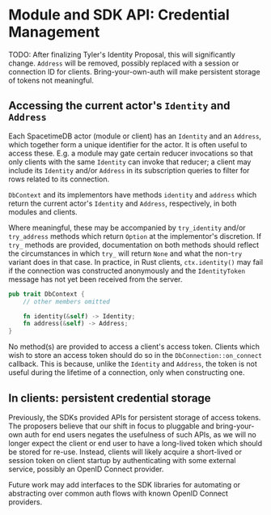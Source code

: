 # Module and SDK API: Credential Management

TODO: After finalizing Tyler's Identity Proposal, this will significantly change. `Address` will be removed, possibly replaced with a session or connection ID for clients. Bring-your-own-auth will make persistent storage of tokens not meaningful.

## Accessing the current actor's `Identity` and `Address`

Each SpacetimeDB actor (module or client) has an `Identity` and an `Address`, which together form a unique identifier for the actor. It is often useful to access these. E.g. a module may gate certain reducer invocations so that only clients with the same `Identity` can invoke that reducer; a client may include its `Identity` and/or `Address` in its subscription queries to filter for rows related to its connection.

`DbContext` and its implementors have methods `identity` and `address` which return the current actor's `Identity` and `Address`, respectively, in both modules and clients.

Where meaningful, these may be accompanied by `try_identity` and/or `try_address` methods which return `Option` at the implementor's discretion. If `try_` methods are provided, documentation on both methods should reflect the circumstances in which `try_` will return `None` and what the non-`try` variant does in that case. In practice, in Rust clients, `ctx.identity()` may fail if the connection was constructed anonymously and the `IdentityToken` message has not yet been received from the server.

```rust
pub trait DbContext {
    // other members omitted

    fn identity(&self) -> Identity;
    fn address(&self) -> Address;
}
```

No method(s) are provided to access a client's access token. Clients which wish to store an access token should do so in the `DbConnection::on_connect` callback. This is because, unlike the `Identity` and `Address`, the token is not useful during the lifetime of a connection, only when constructing one.

## In clients: persistent credential storage

Previously, the SDKs provided APIs for persistent storage of access tokens. The proposers believe that our shift in focus to pluggable and bring-your-own auth for end users negates the usefulness of such APIs, as we will no longer expect the client or end user to have a long-lived token which should be stored for re-use. Instead, clients will likely acquire a short-lived or session token on client startup by authenticating with some external service, possibly an OpenID Connect provider.

Future work may add interfaces to the SDK libraries for automating or abstracting over common auth flows with known OpenID Connect providers.
